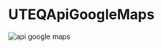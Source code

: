 # UTEQApiGoogleMaps
![api google maps](https://user-images.githubusercontent.com/66985183/91381710-a9c8dc80-e7ed-11ea-9351-585330c69121.jpeg)
